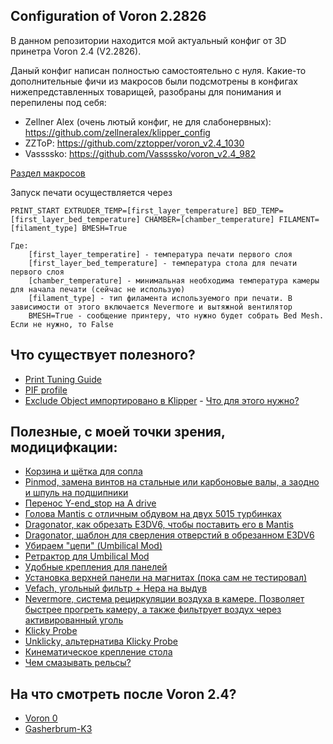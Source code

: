 ## Configuration of Voron 2.2826

В данном репозитории находится мой актуальный конфиг от 3D принетра Voron 2.4 (V2.2826).

Даный конфиг написан полностью самостоятельно с нуля.
Какие-то дополнительные фичи из макросов были подсмотрены в конфигах нижепредставленных товарищей, разобраны для понимания и перепилены под себя:
- Zellner Alex (очень лютый конфиг, не для слабонервных): https://github.com/zellneralex/klipper_config
- ZZToP: https://github.com/zztopper/voron_v2.4_1030
- Vassssko: https://github.com/Vassssko/voron_v2.4_982

[Раздел макросов ](./MACROS/)

Запуск печати осуществляется через
```
PRINT_START EXTRUDER_TEMP=[first_layer_temperature] BED_TEMP=[first_layer_bed_temperature] CHAMBER=[chamber_temperature] FILAMENT=[filament_type] BMESH=True

Где:
    [first_layer_temperatire] - температура печати первого слоя
    [first_layer_bed_temperature] - температура стола для печати первого слоя
    [chamber_temperature] - минимальная необходима температура камеры для начала печати (сейчас не использую)
    [filament_type] - тип филамента используемого при печати. В зависимости от этого включается Nevermore и вытяжной вентилятор
    BMESH=True - сообщение принтеру, что нужно будет собрать Bed Mesh. Если не нужно, то False

```

## Что существует полезного?

- [Print Tuning Guide](https://github.com/AndrewEllis93/Print-Tuning-Guide)
- [PIF profile](https://github.com/AndrewEllis93/Ellis-PIF-Profile)
- [Exclude Object импортировано в Klipper](https://github.com/Klipper3d/klipper/blob/master/docs/Exclude_Object.md) - [Что для этого нужно?](EXCLUDE.md)

## Полезные, с моей точки зрения, модицифкации:
- [Корзина и щётка для сопла](https://github.com/VoronDesign/VoronUsers/tree/master/abandoned_mods/printer_mods/edwardyeeks/Decontaminator_Purge_Bucket_&_Nozzle_Scrubber)
- [Pinmod, замена винтов на стальные или карбоновые валы, а заодно и шпуль на подшипники](https://github.com/VoronDesign/VoronUsers/tree/master/printer_mods/hartk1213/Voron2.4_Trident_Pins_Mod)
- [Перенос Y-end_stop на A drive](https://github.com/VoronDesign/VoronUsers/tree/master/printer_mods/hartk1213/Voron2.4_Y_Endstop_Relocation)
- [Голова Mantis с отличным обдувом на двух 5015 турбинках](https://github.com/VoronDesign/VoronUsers/tree/master/printer_mods/Long/Mantis_Dual_5015)
- [Dragonator, как обрезать E3DV6, чтобы поставить его в Mantis](imgs/DragonCutting.jpg)
- [Dragonator, шаблон для сверления отверстий в обрезанном E3DV6](STL/Dragonator.stl)
- [Убираем "цепи" (Umbilical Mod)](https://github.com/VoronDesign/VoronUsers/tree/master/printer_mods/Minsekt/Rear_Umbilical)
- [Ретрактор для Umbilical Mod](https://github.com/VoronDesign/VoronUsers/tree/master/printer_mods/Ellis/Badge_Retractor_Mount)
- [Удобные крепления для панелей](https://github.com/Annex-Engineering/Other_Printer_Mods/tree/master/All_Printers/Annex_Panel_2020_Clips_and_Hinges)
- [Установка верхней панели на магнитах (пока сам не тестировал)](https://github.com/VoronDesign/VoronUsers/tree/master/printer_mods/Printopal/Magnetic_top_panel)
- [Vefach, угольный фильтр + Hepa на выдув](https://github.com/VoronDesign/VoronUsers/tree/master/printer_mods/KevinAkaSam/VEFACH)
- [Nevermore, система рециркуляции воздуха в камере. Позволяет быстрее прогреть камеру, а также фильтрует воздух через активированный уголь](https://github.com/nevermore3d/Nevermore_Micro)
- [Klicky Probe](https://github.com/VoronDesign/VoronUsers/tree/master/printer_mods/JosAr/Klicky-Probe)
- [Unklicky, альтернатива Klicky Probe](https://github.com/majarspeed/Unklicky)
- [Кинематическое крепление стола](https://github.com/tanaes/whopping_Voron_mods/tree/main/kinematic_bed)
- [Чем смазывать рельсы?](imgs/SHC007.jpg)

## На что смотреть после Voron 2.4?
- [Voron 0](https://github.com/VoronDesign/Voron-0)
- [Gasherbrum-K3](https://github.com/Annex-Engineering/Gasherbrum-K3)